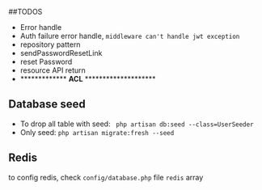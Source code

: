 ##TODOS

- Error handle
- Auth failure error handle, `middleware can't handle jwt exception`
- repository pattern
- sendPasswordResetLink
- reset Password
- resource API return
- ************* **ACL** ********************

## Database seed
- To drop all table with seed: ` php artisan db:seed --class=UserSeeder`
- Only seed: `php artisan migrate:fresh --seed`

## Redis
to config redis, check `config/database.php` file `redis` array
